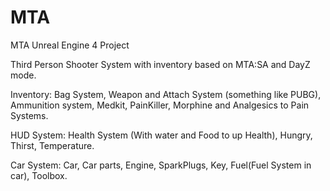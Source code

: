 # MTA
MTA Unreal Engine 4 Project

Third Person Shooter System with inventory based on MTA:SA and DayZ mode.

Inventory:
Bag System,
Weapon and Attach System (something like PUBG),
Ammunition system,
Medkit, PainKiller, Morphine and Analgesics to Pain Systems.

HUD System:
Health System (With water and Food to up Health),
Hungry,
Thirst,
Temperature.

Car System:
Car,
Car parts,
Engine, SparkPlugs, Key,
Fuel(Fuel System in car),
Toolbox.


